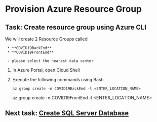 # Provision Azure Resource Group

## Task: Create resource group using Azure CLI

We will create 2 Resource Groups called 

     * **COVID19BackEnd**
     * **COVID19FrontEnd**
     
     - please select the nearest data center


1. In Azure Portal, open Cloud Shell

1. Execute the following commands using Bash

    ```
    az group create -n COVID19BackEnd -l <ENTER_LOCATION_NAME>
    ```
    az group create -n COVID19FrontEnd -l <ENTER_LOCATION_NAME>

## Next task: [Create SQL Server Database](../azure-sql/provision-azure-sql.md)
